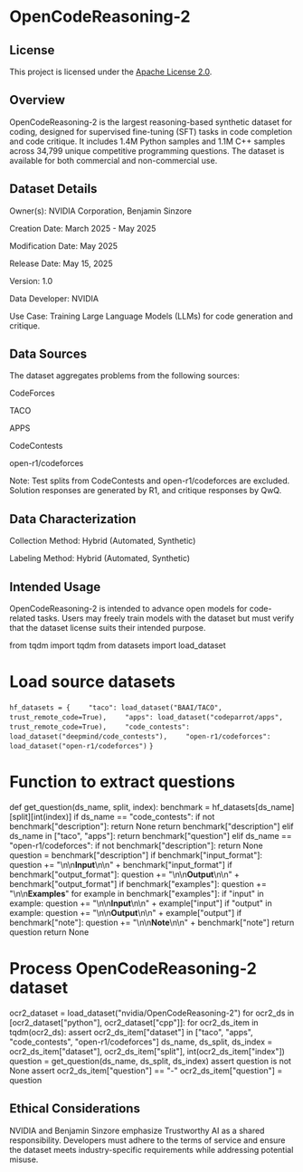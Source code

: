 # OpenCodeReasoning-2

## License
This project is licensed under the [Apache License 2.0](LICENSE).




## Overview

OpenCodeReasoning-2 is the largest reasoning-based synthetic dataset for coding, designed for supervised fine-tuning (SFT) tasks in code completion and code critique. It includes 1.4M Python samples and 1.1M C++ samples across 34,799 unique competitive programming questions. The dataset is available for both commercial and non-commercial use.



## Dataset Details

Owner(s): NVIDIA Corporation, Benjamin Sinzore

Creation Date: March 2025 - May 2025

Modification Date: May 2025

Release Date: May 15, 2025

Version: 1.0

Data Developer: NVIDIA

Use Case: Training Large Language Models (LLMs) for code generation and critique.




## Data Sources

The dataset aggregates problems from the following sources:

CodeForces

TACO

APPS

CodeContests

open-r1/codeforces

Note: Test splits from CodeContests and open-r1/codeforces are excluded. Solution responses are generated by R1, and critique responses by QwQ.


## Data Characterization

Collection Method: Hybrid (Automated, Synthetic)

Labeling Method: Hybrid (Automated, Synthetic)

## Intended Usage

OpenCodeReasoning-2 is intended to advance open models for code-related tasks. Users may freely train models with the dataset but must verify that the dataset license suits their intended purpose.



from tqdm import tqdm
from datasets import load_dataset

# Load source datasets
```hf_datasets = {```
```    "taco": load_dataset("BAAI/TACO", trust_remote_code=True),```
```    "apps": load_dataset("codeparrot/apps", trust_remote_code=True),```
```    "code_contests": load_dataset("deepmind/code_contests"),```
```    "open-r1/codeforces": load_dataset("open-r1/codeforces")```
```}```

# Function to extract questions
def get_question(ds_name, split, index):
    benchmark = hf_datasets[ds_name][split][int(index)]
    if ds_name == "code_contests":
        if not benchmark["description"]:
            return None
        return benchmark["description"]
    elif ds_name in ["taco", "apps"]:
        return benchmark["question"]
    elif ds_name == "open-r1/codeforces":
        if not benchmark["description"]:
            return None
        question = benchmark["description"]
        if benchmark["input_format"]:
            question += "\n\n**Input**\n\n" + benchmark["input_format"]
        if benchmark["output_format"]:
            question += "\n\n**Output**\n\n" + benchmark["output_format"]
        if benchmark["examples"]:
            question += "\n\n**Examples**"
            for example in benchmark["examples"]:
                if "input" in example:
                    question += "\n\n**Input**\n\n" + example["input"]
                if "output" in example:
                    question += "\n\n**Output**\n\n" + example["output"]
        if benchmark["note"]:
            question += "\n\n**Note**\n\n" + benchmark["note"]
        return question
    return None

# Process OpenCodeReasoning-2 dataset
ocr2_dataset = load_dataset("nvidia/OpenCodeReasoning-2")
for ocr2_ds in [ocr2_dataset["python"], ocr2_dataset["cpp"]]:
    for ocr2_ds_item in tqdm(ocr2_ds):
        assert ocr2_ds_item["dataset"] in ["taco", "apps", "code_contests", "open-r1/codeforces"]
        ds_name, ds_split, ds_index = ocr2_ds_item["dataset"], ocr2_ds_item["split"], int(ocr2_ds_item["index"])
        question = get_question(ds_name, ds_split, ds_index)
        assert question is not None
        assert ocr2_ds_item["question"] == "-"
        ocr2_ds_item["question"] = question






## Ethical Considerations

NVIDIA and Benjamin Sinzore emphasize Trustworthy AI as a shared responsibility. Developers must adhere to the terms of service and ensure the dataset meets industry-specific requirements while addressing potential misuse.
